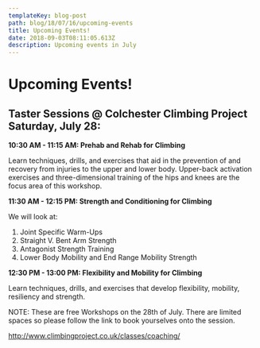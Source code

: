 ```yaml
---
templateKey: blog-post
path: blog/18/07/16/upcoming-events
title: Upcoming Events!
date: 2018-09-03T08:11:05.613Z
description: Upcoming events in July
---
```

# Upcoming Events!

## Taster Sessions @ Colchester Climbing Project Saturday, July 28:

**10:30 AM - 11:15 AM: Prehab and Rehab for Climbing**

Learn techniques, drills, and exercises that aid in the prevention of and recovery from injuries to the upper and lower body. Upper-back activation exercises and three-dimensional training of the hips and knees are the focus area of this workshop.

**11:30 AM - 12:15 PM: Strength and Conditioning for Climbing**

We will look at:

1. Joint Specific Warm-Ups
2. Straight V. Bent Arm Strength
3. Antagonist Strength Training
4. Lower Body Mobility and End Range Mobility Strength

**12:30 PM - 13:00 PM: Flexibility and Mobility for Climbing**

Learn techniques, drills, and exercises that develop flexibility, mobility, resiliency and strength.

NOTE: These are free Workshops on the 28th of July. There are limited spaces so please follow the link to book yourselves onto the session.

<http://www.climbingproject.co.uk/classes/coaching/>
